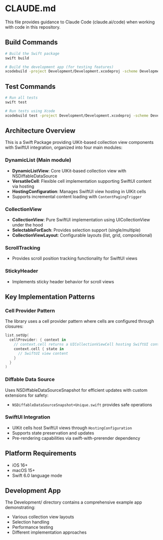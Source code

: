 # CLAUDE.md

This file provides guidance to Claude Code (claude.ai/code) when working with code in this repository.

## Build Commands

```bash
# Build the Swift package
swift build

# Build the development app (for testing features)
xcodebuild -project Development/Development.xcodeproj -scheme Development build
```

## Test Commands

```bash
# Run all tests
swift test

# Run tests using Xcode
xcodebuild test -project Development/Development.xcodeproj -scheme Development
```

## Architecture Overview

This is a Swift Package providing UIKit-based collection view components with SwiftUI integration, organized into four main modules:

### DynamicList (Main module)
- **DynamicListView**: Core UIKit-based collection view with NSDiffableDataSource
- **VersatileCell**: Flexible cell implementation supporting SwiftUI content via hosting
- **HostingConfiguration**: Manages SwiftUI view hosting in UIKit cells
- Supports incremental content loading with `ContentPagingTrigger`

### CollectionView
- **CollectionView**: Pure SwiftUI implementation using UICollectionView under the hood
- **SelectableForEach**: Provides selection support (single/multiple)
- **CollectionViewLayout**: Configurable layouts (list, grid, compositional)

### ScrollTracking
- Provides scroll position tracking functionality for SwiftUI views

### StickyHeader
- Implements sticky header behavior for scroll views

## Key Implementation Patterns

### Cell Provider Pattern
The library uses a cell provider pattern where cells are configured through closures:

```swift
list.setUp(
  cellProvider: { context in
    // context.cell returns a UICollectionViewCell hosting SwiftUI content
    context.cell { state in
      // SwiftUI view content
    }
  }
)
```

### Diffable Data Source
Uses NSDiffableDataSourceSnapshot for efficient updates with custom extensions for safety:
- `NSDiffableDataSourceSnapshot+Unique.swift` provides safe operations

### SwiftUI Integration
- UIKit cells host SwiftUI views through `HostingConfiguration`
- Supports state preservation and updates
- Pre-rendering capabilities via swift-with-prerender dependency

## Platform Requirements
- iOS 16+
- macOS 15+
- Swift 6.0 language mode

## Development App
The Development/ directory contains a comprehensive example app demonstrating:
- Various collection view layouts
- Selection handling
- Performance testing
- Different implementation approaches